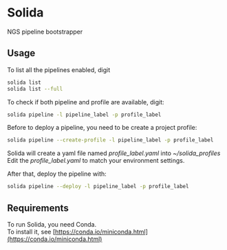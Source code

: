 # Solida
NGS pipeline bootstrapper

## Usage

To list all the pipelines enabled, digit
```bash
solida list
solida list --full
```

To check if both pipeline and profile are available, digit:
```bash
solida pipeline -l pipeline_label -p profile_label
```

Before to deploy a pipeline, you need to be create a project profile:
```bash
solida pipeline --create-profile -l pipeline_label -p profile_label 
```
Solida will create a yaml file named _profile_label.yaml_ into _~/solida_profiles_  
Edit the _profile_label.yaml_ to match your environment settings.

After that, deploy the pipeline with:
```bash
solida pipeline --deploy -l pipeline_label -p profile_label
```

## Requirements

To run Solida, you need Conda.  
To install it, see [https://conda.io/miniconda.html](https://conda.io/miniconda.html) 
